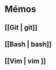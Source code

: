 Mémos
=====

[[Git | git]]
-------------

[[Bash | bash]]
---------------

[[Vim | vim ]]
--------------
